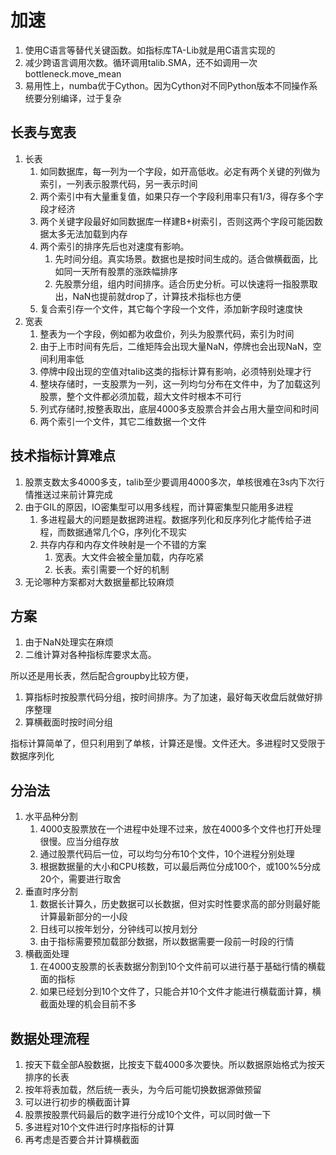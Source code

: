 # 加速
1. 使用C语言等替代关键函数。如指标库TA-Lib就是用C语言实现的
2. 减少跨语言调用次数。循环调用talib.SMA，还不如调用一次bottleneck.move_mean
3. 易用性上，numba优于Cython。因为Cython对不同Python版本不同操作系统要分别编译，过于复杂

## 长表与宽表
1. 长表
    1. 如同数据库，每一列为一个字段，如开高低收。必定有两个关键的列做为索引，一列表示股票代码，另一表示时间
    2. 两个索引中有大量重复值，如果只存一个字段利用率只有1/3，得存多个字段才经济
    3. 两个关键字段最好如同数据库一样建B+树索引，否则这两个字段可能因数据太多无法加载到内存
    4. 两个索引的排序先后也对速度有影响。
        1. 先时间分组。真实场景。数据也是按时间生成的。适合做横截面，比如同一天所有股票的涨跌幅排序
        2. 先股票分组，组内时间排序。适合历史分析。可以快速将一指股票取出，NaN也提前就drop了，计算技术指标也方便
    5. 复合索引存一个文件，其它每个字段一个文件，添加新字段时速度快
2. 宽表
    1. 整表为一个字段，例如都为收盘价，列头为股票代码，索引为时间
    2. 由于上市时间有先后，二维矩阵会出现大量NaN，停牌也会出现NaN，空间利用率低
    3. 停牌中段出现的空值对talib这类的指标计算有影响，必须特别处理才行
    4. 整块存储时，一支股票为一列，这一列均匀分布在文件中，为了加载这列股票，整个文件都必须加载，超大文件时根本不可行
    5. 列式存储时,按整表取出，底层4000多支股票合并会占用大量空间和时间
    6. 两个索引一个文件，其它二维数据一个文件
## 技术指标计算难点
1. 股票支数太多4000多支，talib至少要调用4000多次，单核很难在3s内下次行情推送过来前计算完成
2. 由于GIL的原因，IO密集型可以用多线程，而计算密集型只能用多进程
    1. 多进程最大的问题是数据跨进程。数据序列化和反序列化才能传给子进程，而数据通常几个G，序列化不现实
    2. 共存内存和内存文件映射是一个不错的方案
        1. 宽表。大文件会被全量加载，内存吃紧
        2. 长表。索引需要一个好的机制
3. 无论哪种方案都对大数据量都比较麻烦

## 方案
1. 由于NaN处理实在麻烦
2. 二维计算对各种指标库要求太高。

所以还是用长表，然后配合groupby比较方便，
1. 算指标时按股票代码分组，按时间排序。为了加速，最好每天收盘后就做好排序整理
2. 算横截面时按时间分组

指标计算简单了，但只利用到了单核，计算还是慢。文件还大。多进程时又受限于数据序列化

## 分治法
1. 水平品种分割
    1. 4000支股票放在一个进程中处理不过来，放在4000多个文件也打开处理很慢。应当分组存放
    2. 通过股票代码后一位，可以均匀分布10个文件，10个进程分别处理
    3. 根据数据量的大小和CPU核数，可以最后两位分成100个，或100%5分成20个，需要进行取舍
2. 垂直时序分割
    1. 数据长计算久，历史数据可以长数据，但对实时性要求高的部分则最好能计算最新部分的一小段
    2. 日线可以按年划分，分钟线可以按月划分
    3. 由于指标需要预加载部分数据，所以数据需要一段前一时段的行情  
3. 横截面处理
    1. 在4000支股票的长表数据分割到10个文件前可以进行基于基础行情的横载面的指标
    2. 如果已经划分到10个文件了，只能合并10个文件才能进行横载面计算，横截面处理的机会目前不多
    
## 数据处理流程
1. 按天下载全部A股数据，比按支下载4000多次要快。所以数据原始格式为按天排序的长表
2. 按年将表加载，然后统一表头，为今后可能切换数据源做预留
3. 可以进行初步的横截面计算
3. 股票按股票代码最后的数字进行分成10个文件，可以同时做一下
4. 多进程对10个文件进行时序指标的计算
5. 再考虑是否要合并计算横截面